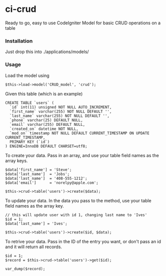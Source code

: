 ci-crud
=======

Ready to go, easy to use CodeIgniter Model for basic CRUD operations on a table


### Installation

Just drop this into ./applications/models/

### Usage

Load the model using 

```
$this->load->model('CRUD_model', 'crud');
```

Given this table (which is an example)

```
CREATE TABLE `users` (
  `id` int(11) unsigned NOT NULL AUTO_INCREMENT,
  `first_name` varchar(255) NOT NULL DEFAULT '',
  `last_name` varchar(255) NOT NULL DEFAULT '',
  `phone` varchar(25) DEFAULT NULL,
  `email` varchar(255) DEFAULT NULL,
  `created_on` datetime NOT NULL,
  `mod_on` timestamp NOT NULL DEFAULT CURRENT_TIMESTAMP ON UPDATE CURRENT_TIMESTAMP,
  PRIMARY KEY (`id`)
) ENGINE=InnoDB DEFAULT CHARSET=utf8;
```


To create your data.  Pass in an array, and use your table field names as the array keys.

```
$data['first_name'] = 'Steve';
$data['last_name'] 	= 'Jobs';
$data['last_name'] 	= '408-555-1212';
$data['email'] 		= 'norelpy@apple.com';

$this->crud->table('users')->create($data);
```

To update your data.  In the data you pass to the method, use your table field names as the array key.

```
// this will update user with id 1, changing last name to 'Ives'
$id = 1;
$data['last_name'] = 'Ives';

$this->crud->table('users')->create($id, $data);
```

To retrive your data.  Pass in the ID of the entry you want, or don't pass an id and it will return all records.

```
$id = 1;
$record = $this->crud->table('users')->get($id);

var_dump($record);
```
